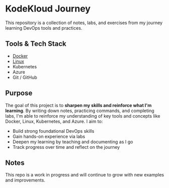 # KodeKloud Journey

This repository is a collection of notes, labs, and exercises from my journey learning DevOps tools and practices.

## Tools & Tech Stack

- [Docker](/docker-journey)
- [Linux](/linux-journey)
- Kubernetes
- Azure
- Git / GitHub

## Purpose

The goal of this project is to **sharpen my skills and reinforce what I'm learning**. By writing down notes, practicing commands, and completing labs, I'm able to reinforce my understanding of key tools and concepts like Docker, Linux, Kubernetes, and Azure.
I aim to:

- Build strong foundational DevOps skills
- Gain hands-on experience via labs
- Deepen my learning by teaching and documenting as I go
- Track progress over time and reflect on the journey

## Notes

This repo is a work in progress and will continue to grow with new examples and improvements.
